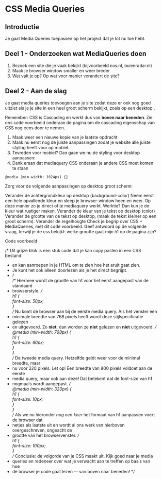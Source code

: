 # CSS Media Queries

## Introductie

Je gaat Media Queries toepassen op het project dat je tot nu toe hebt.

## Deel 1 - Onderzoeken wat MediaQueries doen

1. Bezoek een site die je vaak bekijkt (bijvoorbeeld nos.nl, buienradar.nl)
2. Maak je browser window smaller en weer breder
3. Wat valt je op? Op wat voor manier verandert de site?

## Deel 2 - Aan de slag

Je gaat media queries toevoegen aan je site zodat deze er ook nog goed uitziet als je je site in een heel groot scherm bekijkt, zoals op een desktop .

Remember: CSS is Cascading en werkt dus van **boven naar beneden**. Zie ons code voorbeeld onderaan de pagina om de cascading eigenschap van CSS nog eens door te nemen.

1. Maak weer een nieuwe kopie van je laatste opdracht
2. Maak nu eerst nog de juiste aanpassingen zodat je website alle juiste styling heeft voor op mobiel.
3. Tevreden voor mobiel? Dan gaan we nu de styling voor desktop aanpassen:
4. Denk eraan dat mediaquery CSS onderaan je andere CSS moet komen te staan

```
@media (min-width: 1024px) {}
```

Zorg voor de volgende aanpassingen op desktop groot scherm:

Verander de achtergrondkleur op desktop (background-color)
Neem eerst een hele opvallende kleur en sleep je browser-window heen en weer. Op deze manier zo je direct of je mediaquery werkt. Werktie? Dan kun je de kleur wat rustiger maken.
Verander de kleur van je tekst op desktop (color)
Verander de grootte van de tekst op desktop, (maak de tekst kleiner op een groot scherm).
Verander de regelhoogte
Check je begrip over CSS + MediaQueries, met dit code voorbeeld.
Geef antwoord op de volgende vraag, terwijl je de css bekijkt: welke grootte gaat mijn h1 op de pagina zijn?

Code voorbeeld

/\* Dit grijze blok is een stuk code dat je kan copy pasten in een CSS bestand

- en kan aanroepen in je HTML om te zien hoe het eruit gaat zien.
- Je kunt het ook alleen doorlezen als je het direct begrijpt.
- /  
  /\* Hiermee wordt de grootte van h1 voor het eerst aangepast van de standaard
- browserstyle. _/  
  h1 {  
   font-size: 50px;  
  }  
  /_ Nu komt de browser aan bij de eerste media query. Als het venster een
- minimale breedte van 768 pixels heeft wordt deze stijlspecificatie gelezen
- en uitgevoerd. Zo **niet**, dan worden ze **niet** gelezen en **niet** uitgevoerd. _/  
  @media (min-width: 768px) {  
   h1 {  
   font-size: 60px;  
   }  
  }  
  /_ De tweede media query. Hetzelfde geldt weer voor de minimal breedte, maar
- nu voor 320 pixels. Let op! Een breedte van 800 pixels voldoet aan de eerste
- media query, maar ook aan deze! Dat betekent dat de font-size van h1
- nogmaals wordt aangepast. _/  
  @media (min-width: 320px) {  
   h1 {  
   font-size: 10px;  
   }  
  }  
  /_ Als we nu hieronder _nog een keer_ het formaat van h1 aanpassen voert de browser dat
- netjes als laatste uit en wordt al ons werk van hierboven overgeschreven, ongeacht de
- grootte van het browservenster. _/  
  h1 {  
   font-size: 100px;  
  }  
  /_ Conclusie: de volgorde van je CSS maakt uit. Kijk goed naar je media
- queries en redeneer over wat je verwacht aan te treffen op basis van hoe
- de browser je code gaat lezen -- van boven naar beneden! \*/
